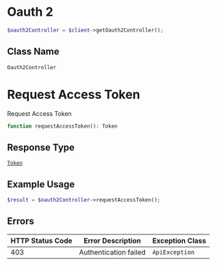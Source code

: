 # Oauth 2

```php
$oauth2Controller = $client->getOauth2Controller();
```

## Class Name

`Oauth2Controller`


# Request Access Token

Request Access Token

```php
function requestAccessToken(): Token
```

## Response Type

[`Token`](../../doc/models/token.md)

## Example Usage

```php
$result = $oauth2Controller->requestAccessToken();
```

## Errors

| HTTP Status Code | Error Description | Exception Class |
|  --- | --- | --- |
| 403 | Authentication failed | `ApiException` |

